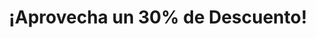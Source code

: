 ---
enable: false
title: "¡Aprovecha un 30% de Descuento!"
sub_title: "Oferta Especial en Pantalon Nike"
image: "/images/pantalon_oferta.jpeg" # Cambia esta ruta por la imagen real del pantalón
description: "Renueva tu estilo con este pantalon Nike. ¡Solo por tiempo limitado, obtén un 30% de descuento en esta prenda exclusiva!"
button:
  enable: true
  label: "Comprar Ahora"
  link: "/products/pantalon-oferta" # Enlace directo al producto en descuento
discount: "30%" # Indica el descuento
product_name: "Pantalón Nike"
product_price: "S/ 129.90" # Precio original
discounted_price: "S/ 90.93" # Precio después del descuento
---